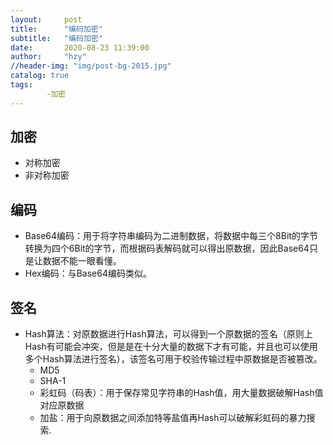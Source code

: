 ```yaml
---
layout:     post
title:      "编码加密"
subtitle:   "编码加密"
date:       2020-08-23 11:39:00
author:     "hzy"
//header-img: "img/post-bg-2015.jpg"
catalog: true
tags: 
		-加密
---
```


## 加密

- 对称加密
- 非对称加密



## 编码

- Base64编码：用于将字符串编码为二进制数据，将数据中每三个8Bit的字节转换为四个6Bit的字节，而根据码表解码就可以得出原数据，因此Base64只是让数据不能一眼看懂。
- Hex编码：与Base64编码类似。



## 签名

- Hash算法：对原数据进行Hash算法，可以得到一个原数据的签名（原则上Hash有可能会冲突，但是是在十分大量的数据下才有可能，并且也可以使用多个Hash算法进行签名），该签名可用于校验传输过程中原数据是否被篡改。
  - MD5
  - SHA-1
  - 彩虹码（码表）：用于保存常见字符串的Hash值，用大量数据破解Hash值对应原数据
  - 加盐：用于向原数据之间添加特等盐值再Hash可以破解彩虹码的暴力搜索.














